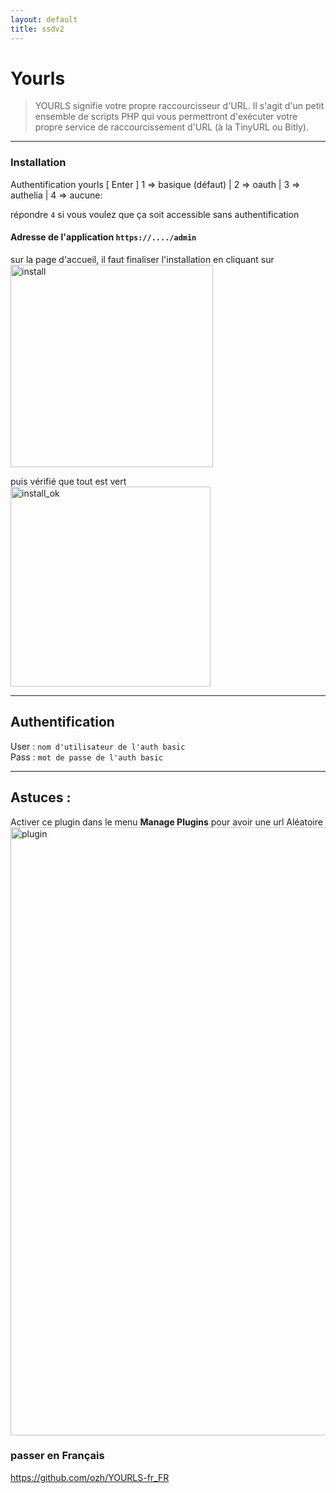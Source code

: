 ```yaml
---
layout: default
title: ssdv2
---
```

# Yourls

> YOURLS signifie votre propre raccourcisseur d'URL. Il s'agit d'un petit ensemble de scripts PHP qui vous permettront d'exécuter votre propre service de raccourcissement d'URL (à la TinyURL ou Bitly).  

***

### Installation 

Authentification yourls [ Enter ] 1 => basique (défaut) | 2 => oauth | 3 => authelia | 4 => aucune: 

répondre `4` si vous voulez que ça soit accessible sans authentification 

#### Adresse de l'application `https://..../admin`

sur la page d'accueil, il faut finaliser l'installation en cliquant sur  
<img width="324" alt="install" src="https://user-images.githubusercontent.com/64525827/149911406-57bf0354-5c55-431b-8d20-98b837c2e5a0.png">

puis vérifié que tout est vert  
<img width="320" alt="install_ok" src="https://user-images.githubusercontent.com/64525827/149911403-ac4e9124-666f-4212-a48c-56a97b3f4b14.png">


***


## Authentification 
User : `nom d'utilisateur de l'auth basic`  
Pass : `mot de passe de l'auth basic`  

***

## Astuces :

Activer ce plugin dans le menu **Manage Plugins** pour avoir une url Aléatoire
<img width="973" alt="plugin" src="https://user-images.githubusercontent.com/64525827/149911391-d6196f5b-1082-49a0-a4bb-d86a740e7cfc.png">

### passer en Français 

https://github.com/ozh/YOURLS-fr_FR


